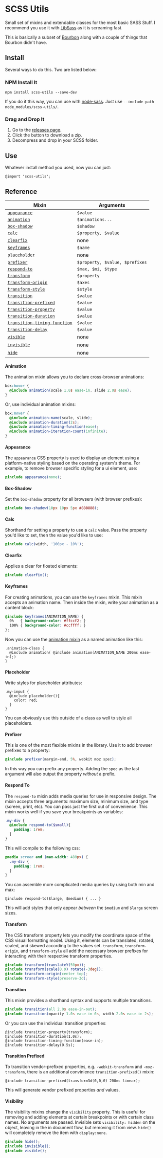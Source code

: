 # SCSS Utils

Small set of mixins and extendable classes for the most basic SASS Stuff. I recommend you use it with [LibSass](http://libsass.org/) as it is screaming fast.

This is basically a subset of [Bourbon](http://bourbon.io/) along with a couple of things that Bourbon didn't have.

## Install

Several ways to do this. Two are listed below:

### NPM Install It

```
npm install scss-utils --save-dev
```

If you do it this way, you can use with [node-sass](https://github.com/sass/node-sass#command-line-interface). Just use `--include-path node_modules/scss-utils/`.

### Drag and Drop It

1. Go to the [releases page](https://github.com/paulcpederson/scss-utils/releases).
2. Click the button to download a zip.
3. Decompress and drop in your SCSS folder.

## Use

Whatever install method you used, now you can just:

```
@import 'scss-utils';
```

## Reference

| Mixin | Arguments |
| ----- | --------- |
| [`appearance`](#appearance) | `$value` |
| [`animation`](#animation) | `$animations...` |
| [`box-shadow`](#box-shadow) | `$shadow` |
| [`calc`](#calc) | `$property, $value` |
| [`clearfix`](#clearfix) | none |
| [`keyframes`](#keyframes) | `$name` |
| [`placeholder`](#placeholder) | none |
| [`prefixer`](#prefixer) | `$property, $value, $prefixes` |
| [`respond-to`](#respond-to) | `$max, $mi, $type` |
| [`transform`](#transform) | `$property` |
| [`transform-origin`](#transform) | `$axes` |
| [`transform-style`](#transform) | `$style` |
| [`transition`](#transition) | `$value` |
| [`transition-prefixed`](#transition-prefixed) | `$value` |
| [`transition-property`](#transition) | `$value` |
| [`transition-duration`](#transition) | `$value` |
| [`transition-timing-function`](#transition) | `$value` |
| [`transition-delay`](#transition) | `$value` |
| [`visible`](#visibility) | none |
| [`invisible`](#visibility) | none |
| [`hide`](#visibility) | none |

#### Animation

The animation mixin allows you to declare cross-browser animations:

```scss
box:hover {
  @include animation(scale 1.0s ease-in, slide 2.0s ease);
}
```

Or, use individual animation mixins:

```scss
box:hover {
  @include animation-name(scale, slide);
  @include animation-duration(2s);
  @include animation-timing-function(ease);
  @include animation-iteration-count(infinite);
}
```

#### Appearance

The `appearance` CSS property is used to display an element using a platform-native styling based on the operating system's theme. For example, to remove browser specific styling for a ui element, use:

```scss
@include appearance(none);
```

#### Box-Shadow

Set the `box-shadow` property for all browsers (with browser prefixes):

```scss
@include box-shadow(10px 10px 5px #888888);
```

#### Calc

Shorthand for setting a property to use a `calc` value. Pass the property you'd like to set, then the value you'd like to use:

```scss
@include calc(width, '100px - 10%');
```

#### Clearfix

Applies a clear for floated elements:

```scss
@include clearfix();
```

#### Keyframes

For creating animations, you can use the `keyframes` mixin. This mixin accepts an animation name. Then inside the mixin, write your animation as a content block:

```scss
@include keyframes(ANIMATION_NAME) {
  0%   { background-color: #ffccf2; }
  100% { background-color: #ccffff; }
};
```

Now you can use the [animation mixin](#animation) as a named animation like this:

```
.animation-class {
  @include animation( @include animation(ANIMATION_NAME 200ms ease-in);)
}
```

#### Placeholder

Write styles for placeholder attributes:

```
.my-input {
  @include placeholder(){
    color: red;
  }
}
```

You can obviously use this outside of a class as well to style all placeholders.

#### Prefixer

This is one of the most flexible mixins in the library. Use it to add browser prefixes to a property:

```scss
@include prefixer(margin-end, 5%, webkit moz spec);
```

In this way you can prefix any property. Adding the `spec` as the last argument will also output the property *without* a prefix.

#### Respond To

The `respond-to` mixin adds media queries for use in responsive design. The mixin accepts three arguments: maximum size, minimum size, and type (screen, print, etc). You can pass just the first out of convenience. This mixin works well if you save your breakpoints as variables:

```scss
.my-div {
  @include respond-to($small){
    padding: 1rem;
  }
}
```

This will compile to the following css:

```css
@media screen and (max-width: 480px) {
  .my-div {
    padding: 1rem;
  }
}
```

You can assemble more complicated media queries by using both min and max:

```
@include respond-to($large, $medium) { ... }
```

This will add styles that only appear *between* the `$medium` and `$large` screen sizes.

#### Transform

The CSS transform property lets you modify the coordinate space of the CSS visual formatting model. Using it, elements can be translated, rotated, scaled, and skewed according to the values set. `transform`, `transform-origin`, and `transform-style` all add the necessary browser prefixes for interacting with their respective transform properties.

```scss
@include transform(translateY(50px));
@include transform(scale(0.9) rotate(-3deg));
@include transform-origin(center top);
@include transform-style(preserve-3d);
```

#### Transition

This mixin provides a shorthand syntax and supports multiple transitions.

```scss
@include transition(all 2.0s ease-in-out);
@include transition(opacity 1.0s ease-in 0s, width 2.0s ease-in 2s);
```

Or you can use the individual transition properties:

```
@include transition-property(transform);
@include transition-duration(1.0s);
@include transition-timing-function(ease-in);
@include transition-delay(0.5s);
```

#### Transition Prefixed

To transition vendor-prefixed properties, e.g. `-webkit-transform` and `-moz-transform`, there is an additional convinience `transition-prefixed()` mixin:

```
@include transition-prefixed(transform3d(0,0,0) 200ms linear);
```

This will generate vendor prefixed properties *and* values.

#### Visibility

The visibility mixins change the `visibility` property. This is useful for removing and adding elements at certain breakpoints or with certain class names. No arguments are passed. Invisible sets `visibility: hidden` on the object, leaving in the in document flow, but removing it from view. `hide()` will completely remove the item with `display:none`.

```scss
@include hide();
@include invisible();
@include visible();
```
